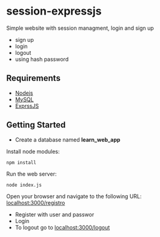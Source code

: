 # session-expressjs
Simple website with session managment, login and sign up

* sign up
* login
* logout
* using hash password


## Requirements 
* [Nodejs](https://nodejs.org/en/)
* [MySQL](https://www.mysql.com/) 
* [ExprssJS](https://www.expressjs.com/) 

## Getting Started
* Create a database named __learn_web_app__


Install node modules:
```
npm install
```

Run the web server:
```
node index.js
```

Open your browser and navigate to the following URL:
[localhost:3000/registro](http://localhost:3000/registro)

* Register with user and passwor
* Login
* To logout go to [localhost:3000/logout](http://localhost:3000/registro)

